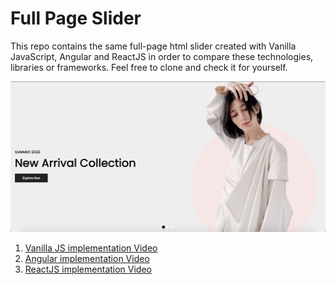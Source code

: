 # Full Page Slider
This repo contains the same full-page html slider created with Vanilla JavaScript, Angular and ReactJS in order to compare these technologies, libraries or frameworks. Feel free to clone and check it for yourself.

![alt text](https://github.com/dillyboy/full-page-slider/blob/main/screenshot.png?raw=true)

1. [Vanilla JS implementation Video](https://studio.youtube.com/video/l4FI6MSE7xw)
2. [Angular implementation Video](https://studio.youtube.com/video/i7urnbvzlME)
3. [ReactJS implementation Video](https://studio.youtube.com/video/EvRK4PdMdwc)
